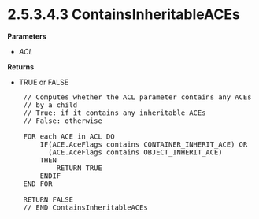 <html dir="LTR" xmlns:mshelp="http://msdn.microsoft.com/mshelp" xmlns:ddue="http://ddue.schemas.microsoft.com/authoring/2003/5" xmlns:xlink="http://www.w3.org/1999/xlink" xmlns:tool="http://www.microsoft.com/tooltip">
    <head>
        <meta http-equiv="Content-Type" content="text/html; CHARSET=utf-8"></meta>
        <meta name="save" content="history"></meta>
        <title>2.5.3.4.3 ContainsInheritableACEs</title>
        <xml>
            <mshelp:toctitle title="2.5.3.4.3 ContainsInheritableACEs"></mshelp:toctitle>
            <mshelp:rltitle title="[MS-DTYP]: ContainsInheritableACEs"></mshelp:rltitle>
            <mshelp:keyword index="A" term="96ff0438-2c3a-45e8-9d73-ed136dc37c2c"></mshelp:keyword>
            <mshelp:attr name="DCSext.ContentType" value="open specification"></mshelp:attr>
            <mshelp:attr name="AssetID" value="96ff0438-2c3a-45e8-9d73-ed136dc37c2c"></mshelp:attr>
            <mshelp:attr name="TopicType" value="kbRef"></mshelp:attr>
            <mshelp:attr name="DCSext.Title" value="[MS-DTYP]: ContainsInheritableACEs" />
        </xml>
    </head>
    <body>
        <div id="header">
            <h1 class="heading">2.5.3.4.3 ContainsInheritableACEs</h1>
        </div>
        <div id="mainSection">
            <div id="mainBody">
                <div id="allHistory" class="saveHistory"></div>
                <div id="sectionSection0" class="section" name="collapseableSection">
                    

<p><b>Parameters</b></p>

<ul><li><p><span><span> 
</span></span><i>ACL</i></p>

</li></ul><p><b>Returns</b></p>

<ul><li><p><span><span> 
</span></span>TRUE or FALSE</p>

<div><pre> // Computes whether the ACL parameter contains any ACEs that are inheritable
 // by a child
 // True: if it contains any inheritable ACEs
 // False: otherwise
  
 FOR each ACE in ACL DO
     IF(ACE.AceFlags contains CONTAINER_INHERIT_ACE) OR
       (ACE.AceFlags contains OBJECT_INHERIT_ACE)
     THEN
         RETURN TRUE
     ENDIF
 END FOR
  
 RETURN FALSE
 // END ContainsInheritableACEs
  
</pre></div>

</li></ul>
                </div>
            </div>
        </div>
    </body>
</html>